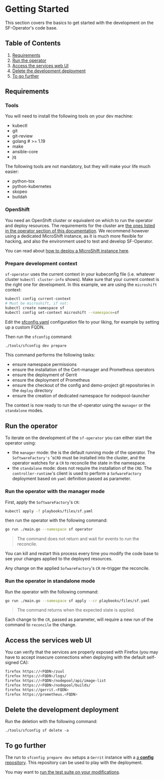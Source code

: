 # Getting Started

This section covers the basics to get started with the development on the SF-Operator's code base.

## Table of Contents

1. [Requirements](#requirements)
1. [Run the operator](#run-the-operator)
1. [Access the services web UI](#access-the-services-web-ui)
1. [Delete the development deployment](#delete-the-development-deployment)
1. [To go further](#to-go-further)

## Requirements

### Tools

You will need to install the following tools on your dev machine:

- kubectl
- git
- git-review
- golang # >= 1.19
- make
- ansible-core
- jq

The following tools are not mandatory, but they will make your life much easier:

- python-tox
- python-kubernetes
- skopeo
- buildah

### OpenShift

You need an OpenShift cluster or equivalent on which to run the operator and deploy resources.
The requirements for the cluster are [the ones listed in the operator section of this documentation](../operator/getting_started.md#prerequisites). We recommend however using a dedicated MicroShift instance, as it is much more flexible for hacking, and also the environment used to test and develop SF-Operator.

You can read about [how to deploy a MicroShift instance here](./microshift.md).

### Prepare development context

`sf-operator` uses the current context in your kubeconfig file (i.e. whatever cluster `kubectl cluster-info` shows). Make sure that your current context is the right one for development. In this example, we are using the `microshift` context:

```sh
kubectl config current-context
# Must be microshift, if not:
kubectl create namespace sf
kubectl config set-context microshift --namespace=sf
```

Edit the [sfconfig.yaml](./../../sfconfig.yaml) configuration file to your liking, for example by setting up a custom FQDN.

Then run the `sfconfig` command:

```sh
./tools/sfconfig dev prepare
```

This command performs the following tasks:

- ensure namespace permissions
- ensure the installation of the Cert-manager and Prometheus operators
- ensure the deployment of Gerrit
- ensure the deployment of Prometheus
- ensure the checkout of the config and demo-project git repositories in the `deploy` directory
- ensure the creation of dedicated namespace for nodepool-launcher

The context is now ready to run the sf-operator using the `manager` or the `standalone` modes.

## Run the operator

To iterate on the development of the `sf-operator` you can either start the operator using:

- the `manager` mode: the is the default running mode of the operator.
  The `SoftwareFactory's` 's`CRD` must be installed into the cluster, and the operator watches
  for a `CR` to reconcile the state in the namespace.
- the `standalone` mode: does not require the installation of the `CRD`. The `controller-runtime`'s
  client is used to perform a `SofwareFactory` deployment based on `yaml` definition passed
  as parameter.

### Run the operator with the manager mode

First, apply the `SoftwareFactory`'s `CR`:

```sh
kubectl apply -f playbooks/files/sf.yaml
```

then run the operator with the following command:

```sh
go run ./main.go --namespace sf operator
```

> The command does not return and wait for events to run the reconcile.

You can kill and restart this process every time you modify the code base
to see your changes applied to the deployed resources.

Any change on the applied `SofwareFactory`'s `CR` re-trigger the reconcile.

### Run the operator in standalone mode

Run the operator with the following command:

```sh
go run ./main.go --namespace sf apply --cr playbooks/files/sf.yaml
```

> The command returns when the expected state is applied.

Each change to the `CR`, passed as parameter, will require a new run of the command to `reconcile` the change.


## Access the services web UI

You can verify that the services are properly exposed with Firefox (you may have to accept insecure connections when deploying with the default self-signed CA):

```sh
firefox https://<FQDN>/zuul
firefox https://<FQDN>/logs/
firefox https://<FQDN>/nodepool/api/image-list
firefox https://<FQDN>/nodepool/builds/
firefox https://gerrit.<FQDN>
firefox https://prometheus.<FQDN>
```

## Delete the development deployment

Run the deletion with the following command:

```
./tools/sfconfig sf delete -a
```

## To go further

The run to `sfconfig prepare dev` setups a `Gerrit` instance with a [a **config** repository](../deployment/config_repository.md). This repository can be used to play with the deployment.


You may want to [run the test suite on your modifications](./testing.md).
